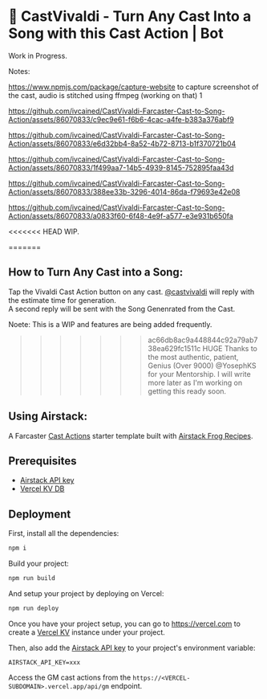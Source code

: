 # 🐬 CastVivaldi - Turn Any Cast Into a Song with this Cast Action | Bot

Work in Progress.



Notes:

https://www.npmjs.com/package/capture-website to capture screenshot of the cast, audio is stitched using ffmpeg (working on that)
1


https://github.com/ivcained/CastVivaldi-Farcaster-Cast-to-Song-Action/assets/86070833/c9ec9e61-f6b6-4cac-a4fe-b383a376abf9


https://github.com/ivcained/CastVivaldi-Farcaster-Cast-to-Song-Action/assets/86070833/e6d32bb4-8a52-4b72-8713-b1f370721b04



https://github.com/ivcained/CastVivaldi-Farcaster-Cast-to-Song-Action/assets/86070833/1f499aa7-14b5-4939-8145-752895faa43d



https://github.com/ivcained/CastVivaldi-Farcaster-Cast-to-Song-Action/assets/86070833/388ee33b-3296-4014-86da-f79693e42e08



https://github.com/ivcained/CastVivaldi-Farcaster-Cast-to-Song-Action/assets/86070833/a0833f60-6f48-4e9f-a577-e3e931b650fa




<<<<<<< HEAD
WIP.
    
=======
## How to Turn Any Cast into a Song:

Tap the Vivaldi Cast Action button on any cast.
[@castvivaldi](https://warpcast.com/castvivaldi) will reply with the estimate time for generation.<br>
A second reply will be sent with the Song Genenrated from the Cast.

Noete: This is a WIP and features are being added frequently.

>>>>>>> ac66db8ac9a448844c92a79ab738ea629fc1511c
HUGE Thanks to the most authentic, patient, Genius (Over 9000) @YosephKS for your Mentorship. I will write more later as I'm working on getting this ready soon.




## Using Airstack: 

A Farcaster [Cast Actions](https://warpcast.com/~/add-cast-action?actionType=post&name=GM&icon=sun&postUrl=https%3A%2F%2Fgm-fc.vercel.app%2Fapi%2Fgm) starter template built with [Airstack Frog Recipes](https://docs.airstack.xyz/airstack-docs-and-faqs/frames/airstack-frog-recipes-and-middleware).

## Prerequisites

- [Airstack API key](https://docs.airstack.xyz/airstack-docs-and-faqs/get-started/get-api-key)
- [Vercel KV DB](https://vercel.com/docs/storage/vercel-kv/quickstart#create-a-kv-database)

## Deployment

First, install all the dependencies:

```sh
npm i
```

Build your project:

```sh
npm run build
```

And setup your project by deploying on Vercel:

```sh
npm run deploy
```

Once you have your project setup, you can go to https://vercel.com to create a [Vercel KV](https://vercel.com/docs/storage/vercel-kv/quickstart#create-a-kv-database) instance under your project.

Then, also add the [Airstack API key](https://docs.airstack.xyz/airstack-docs-and-faqs/get-started/get-api-key) to your project's environment variable:

```
AIRSTACK_API_KEY=xxx
```

Access the GM cast actions from the `https://<VERCEL-SUBDOMAIN>.vercel.app/api/gm` endpoint.
